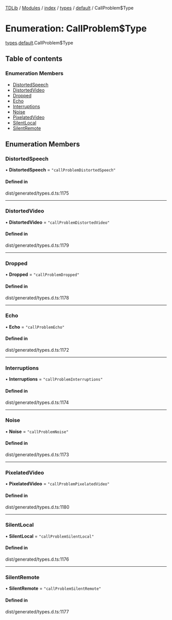 [TDLib](../README.md) / [Modules](../modules.md) / [index](../modules/index.md) / [types](../modules/index.types.md) / [default](../modules/index.types.default.md) / CallProblem$Type

# Enumeration: CallProblem$Type

[types](../modules/index.types.md).[default](../modules/index.types.default.md).CallProblem$Type

## Table of contents

### Enumeration Members

- [DistortedSpeech](index.types.default.CallProblem_Type.md#distortedspeech)
- [DistortedVideo](index.types.default.CallProblem_Type.md#distortedvideo)
- [Dropped](index.types.default.CallProblem_Type.md#dropped)
- [Echo](index.types.default.CallProblem_Type.md#echo)
- [Interruptions](index.types.default.CallProblem_Type.md#interruptions)
- [Noise](index.types.default.CallProblem_Type.md#noise)
- [PixelatedVideo](index.types.default.CallProblem_Type.md#pixelatedvideo)
- [SilentLocal](index.types.default.CallProblem_Type.md#silentlocal)
- [SilentRemote](index.types.default.CallProblem_Type.md#silentremote)

## Enumeration Members

### DistortedSpeech

• **DistortedSpeech** = ``"callProblemDistortedSpeech"``

#### Defined in

dist/generated/types.d.ts:1175

___

### DistortedVideo

• **DistortedVideo** = ``"callProblemDistortedVideo"``

#### Defined in

dist/generated/types.d.ts:1179

___

### Dropped

• **Dropped** = ``"callProblemDropped"``

#### Defined in

dist/generated/types.d.ts:1178

___

### Echo

• **Echo** = ``"callProblemEcho"``

#### Defined in

dist/generated/types.d.ts:1172

___

### Interruptions

• **Interruptions** = ``"callProblemInterruptions"``

#### Defined in

dist/generated/types.d.ts:1174

___

### Noise

• **Noise** = ``"callProblemNoise"``

#### Defined in

dist/generated/types.d.ts:1173

___

### PixelatedVideo

• **PixelatedVideo** = ``"callProblemPixelatedVideo"``

#### Defined in

dist/generated/types.d.ts:1180

___

### SilentLocal

• **SilentLocal** = ``"callProblemSilentLocal"``

#### Defined in

dist/generated/types.d.ts:1176

___

### SilentRemote

• **SilentRemote** = ``"callProblemSilentRemote"``

#### Defined in

dist/generated/types.d.ts:1177
